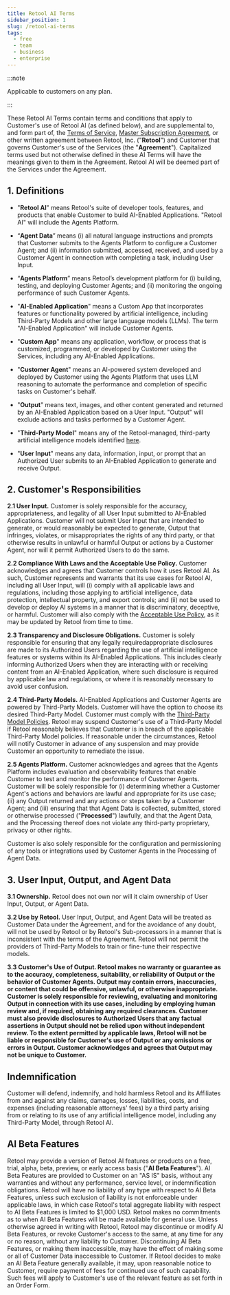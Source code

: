 ```yaml
---
title: Retool AI Terms
sidebar_position: 1
slug: /retool-ai-terms
tags:
  - free
  - team
  - business
  - enterprise
---
```


:::note

Applicable to customers on any plan.

:::

These Retool AI Terms contain terms and conditions that apply to Customer's use of Retool AI (as defined below), and are supplemental to, and form part of, the [Terms of Service](https://docs.retool.com/legal/customer-terms-of-service), [Master Subscription Agreement](https://docs.retool.com/legal/master-subscription-agreement), or other written agreement between Retool, Inc. ("**Retool**") and Customer that governs Customer's use of the Services (the "**Agreement**"). Capitalized terms used but not otherwise defined in these AI Terms will have the meanings given to them in the Agreement. Retool AI will be deemed part of the Services under the Agreement.

## 1. Definitions

- "**Retool AI**" means Retool's suite of developer tools, features, and products that enable Customer to build AI-Enabled Applications. "Retool AI" will include the Agents Platform.

- “**Agent Data**” means (i) all natural language instructions and prompts that Customer submits to the Agents Platform to configure a Customer Agent; and (ii) information submitted, accessed, received, and used by a Customer Agent in connection with completing a task, including User Input.
- “**Agents Platform**” means Retool’s development platform for (i) building, testing, and deploying Customer Agents; and (ii) monitoring the ongoing performance of such Customer Agents.
- "**AI-Enabled Application**" means a Custom App that incorporates  features or functionality powered by artificial intelligence, including Third-Party Models and other large language models (LLMs). The term "AI-Enabled Application" will include Customer Agents.
- "**Custom App**" means any application, workflow, or process that is customized, programmed, or developed by Customer using the Services, including any AI-Enabled Applications.
- "**Customer Agent**" means an AI-powered system developed and deployed by Customer using the Agents Platform that uses LLM reasoning to automate the performance and completion of specific tasks on Customer's behalf.
- "**Output**" means text, images, and other content generated and returned by an AI-Enabled Application based on a User Input. "Output" will exclude actions and tasks performed by a Customer Agent.
- "**Third-Party Model**" means any of the Retool-managed, third-party artificial intelligence models identified [here](https://docs.retool.com/legal/third-party-model-policies).
- "**User Input**" means any data, information, input, or prompt that an Authorized User submits to an AI-Enabled Application to generate and receive Output.

## 2. Customer's Responsibilities

**2.1 User Input.** Customer is solely responsible for the accuracy, appropriateness, and legality of all User Input submitted to AI-Enabled Applications. Customer will not submit User Input that are intended to generate, or would reasonably be expected to generate, Output that infringes, violates, or misappropriates the rights of any third party, or that otherwise results in unlawful or harmful Output or actions by a Customer Agent, nor will it permit Authorized Users to do the same.

**2.2 Compliance With Laws and the Acceptable Use Policy.** Customer acknowledges and agrees that Customer controls how it uses Retool AI. As such, Customer represents and warrants that its use cases for Retool AI, including all User Input, will (i) comply with all applicable laws and regulations, including those applying to artificial intelligence, data protection, intellectual property, and export controls; and (ii) not be used to develop or deploy AI systems in a manner that is discriminatory, deceptive, or harmful. Customer will also comply with the [Acceptable Use Policy](https://docs.retool.com/legal/acceptable-use-policy), as it may be updated by Retool from time to time.

**2.3 Transparency and Disclosure Obligations.** Customer is solely responsible for ensuring that any legally requiredappropriate disclosures are made to its Authorized Users regarding the use of artificial intelligence features or systems within its AI-Enabled Applications. This includes clearly informing Authorized Users when they are interacting with or receiving content from an AI-Enabled Application, where such disclosure is required by applicable law and regulations, or where it is reasonably necessary to avoid user confusion.

**2.4 Third-Party Models.** AI-Enabled Applications and Customer Agents are powered by Third-Party Models. Customer will have the option to choose its desired Third-Party Model. Customer must comply with the [Third-Party Model Policies](https://docs.retool.com/legal/third-party-model-policies). Retool may suspend Customer's use of a Third-Party Model if Retool reasonably believes that Customer is in breach of the applicable Third-Party Model policies. If reasonable under the circumstances, Retool will notify Customer in advance of any suspension and may provide Customer an opportunity to remediate the issue.

**2.5 Agents Platform.** Customer acknowledges and agrees that the Agents Platform includes evaluation and observability features that enable Customer to test and monitor the performance of Customer Agents. Customer will be solely responsible for (i) determining whether a Customer Agent's actions and behaviors are lawful and appropriate for its use case; (ii) any Output returned and any actions or steps taken by a Customer Agent; and (iii) ensuring that that Agent Data is collected, submitted, stored or otherwise processed ("**Processed**") lawfully, and that the Agent Data, and the Processing thereof does not violate any third-party proprietary, privacy or other rights.

Customer is also solely responsible for the configuration and permissioning of any tools or integrations used by Customer Agents in the Processing of Agent Data.

## 3. User Input, Output, and Agent Data

**3.1 Ownership.** Retool does not own nor will it claim ownership of User Input, Output, or Agent Data.

**3.2 Use by Retool.** User Input, Output, and Agent Data will be treated as Customer Data under the Agreement, and for the avoidance of any doubt, will not be used by Retool or by Retool's Sub-processors in a manner that is inconsistent with the terms of the Agreement. Retool will not permit the providers of Third-Party Models to train or fine-tune their respective models.

**3.3 Customer's Use of Output. Retool makes no warranty or guarantee as to the accuracy, completeness, suitability, or reliability of Output or the behavior of Customer Agents. Output may contain errors, inaccuracies, or content that could be offensive, unlawful, or otherwise inappropriate. Customer is solely responsible for reviewing,  evaluating and monitoring Output in connection with its use cases, including by employing human review and, if required, obtaining any required clearances. Customer must also provide disclosures to Authorized Users that any factual assertions in Output should not be relied upon without independent review. To the extent permitted by applicable laws, Retool will not be liable or responsible for Customer's use of Output or any omissions or errors in Output. Customer acknowledges and agrees that Output may not be unique to Customer.**

## Indemnification

Customer will defend, indemnify, and hold harmless Retool and its Affiliates from and against any claims, damages, losses, liabilities, costs, and expenses (including reasonable attorneys' fees) by a third party arising from or relating to its use of any artificial intelligence model, including any Third-Party Model, through Retool AI.

## AI Beta Features

Retool may provide a version of Retool AI features or products on a free, trial, alpha, beta, preview, or early access basis ("**AI Beta Features**"). AI Beta Features are provided to Customer on an "AS IS" basis, without any warranties and without any performance, service level, or indemnification obligations. Retool will have no liability of any type with respect to AI Beta Features, unless such exclusion of liability is not enforceable under applicable laws, in which case Retool's total aggregate liability with respect to AI Beta Features is limited to $1,000 USD. Retool makes no commitments as to when AI Beta Features will be made available for general use. Unless otherwise agreed in writing with Retool, Retool may discontinue or modify AI Beta Features, or revoke Customer's access to the same, at any time for any or no reason, without any liability to Customer. Discontinuing AI Beta Features, or making them inaccessible, may have the effect of making some or all of Customer Data inaccessible to Customer. If Retool decides to make an AI Beta Feature generally available, it may, upon reasonable notice to Customer, require payment of fees for continued use of such capability. Such fees will apply to Customer's use of the relevant feature as set forth in an Order Form.
